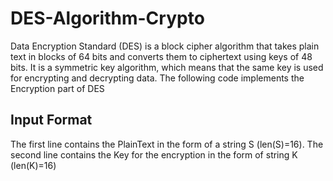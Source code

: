 # DES-Algorithm-Crypto
Data Encryption Standard (DES) is a block cipher algorithm that takes plain text in blocks of 64 bits and converts them to ciphertext using keys of 48 bits. It is a symmetric key algorithm, which means that the same key is used for encrypting and decrypting data. The following code implements the Encryption part of DES
## Input Format
The first line contains the PlainText in the form of a string S (len(S)=16). The second line contains the Key for the encryption in the form of string K (len(K)=16) 
